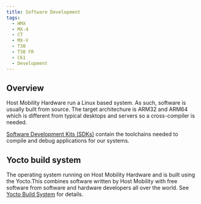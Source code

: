 ```yaml
---
title: Software Development
tags:
  - HMX
  - MX-4
  - CT
  - MX-V
  - T30
  - T30 FR
  - C61
  - Development
---
```


## Overview

Host Mobility Hardware run a Linux based system. As such, software is usually built from source. The target architechure is ARM32 and ARM64 which is different from typical desktops and servers so a cross-compiler is needed.

[Software Development Kits (SDKs)](sdk.md) contain the toolchains needed to compile and debug applications for our systems.


## Yocto build system

The operating system running on Host Mobility Hardware and is built using the Yocto.This combines software written by Host Mobility with free software from software and hardware developers all over the world. See [Yocto Build System](yocto.md) for details. 


